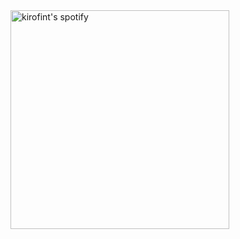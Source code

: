 <a href="https://open.spotify.com/user/dvqq4wj4x03pnckc53k9sjvnr?si=4dwMNiBfRq2oZ1gdHEAX2g">
 <img src="https://kirofint.vercel.app/spotify" alt="kirofint's spotify" width="350" />
</a>